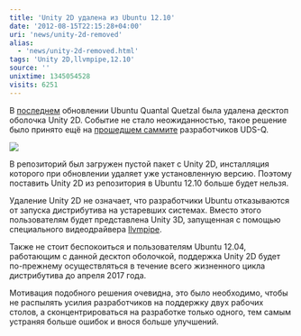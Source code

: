 ```yaml
---
title: 'Unity 2D удалена из Ubuntu 12.10'
date: '2012-08-15T22:15:28+04:00'
uri: 'news/unity-2d-removed'
alias: 
  - 'news/unity-2d-removed.html'
tags: 'Unity 2D,llvmpipe,12.10'
source: ''
unixtime: 1345054528
visits: 6251
---
```

В [последнем](https://launchpad.net/ubuntu/quantal/+source/unity/6.2.0-0ubuntu2) обновлении Ubuntu Quantal Quetzal была удалена десктоп оболочка Unity 2D. Событие не стало неожиданностью, такое решение было принято ещё на [прошедшем саммите](news/uds-q-summary) разработчиков UDS-Q.

[![](img/2012/08/15/22-00/5240972689.jpg)](img/2012/08/15/22-00/5240972689.jpg)

В репозиторий был загружен пустой пакет с Unity 2D, инсталляция которого при обновлении удаляет уже установленную версию. Поэтому поставить Unity 2D из репозитория в Ubuntu 12.10 больше будет нельзя.

Удаление Unity 2D не означает, что разработчики Ubuntu отказываются от запуска дистрибутива на устаревших системах. Вместо этого пользователям будет представлена Unity 3D, запущенная с помощью специального видеодрайвера [llvmpipe](http://www.mesa3d.org/llvmpipe.html).

Также не стоит беспокоиться и пользователям Ubuntu 12.04, работающим с данной десктоп оболочкой, поддержка Unity 2D будет по-прежнему осуществляться в течение всего жизненного цикла дистрибутива до апреля 2017 года.

Мотивация подобного решения очевидна, это было необходимо, чтобы не распылять усилия разработчиков на поддержку двух рабочих столов, а сконцентрироваться на разработке только одного, тем самым устраняя больше ошибок и внося больше улучшений.
